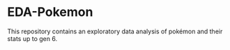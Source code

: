 # EDA-Pokemon
This repository contains an exploratory data analysis of pokémon and their stats up to gen 6.
